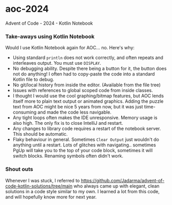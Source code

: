 # aoc-2024
Advent of Code - 2024 - Kotlin Notebook

### Take-aways using Kotlin Notebook


Would I use Kotlin Notebook again for AOC... no.  Here's why:

- Using standard `println` does not work correctly, and often repeats and 
    interleaves output.  You must use `DISPLAY`.
- No debugging ability.  Despite there being a button for it, the button does not do anything!
  I often had to copy-paste the code into a standard Kotlin file to debug.
- No git/local history from inside the editor. (Available from the file tree)
- Issues with references to global scoped code from inside classes.
- I thought I would use the cool graphing/bitmap features, but AOC lends itself more
  to plain text output or animated graphics.  Adding the puzzle text from AOC might be nice 5 years from now,
  but it was just time-consuming and made the code less navigable.
- Any tight loops often makes the IDE unresponsive.  Memory usage is also high.  The only
  fix is to close IntelliJ and restart.
- Any changes to library code requires a restart of the notebook server.  This should be automatic.
- Flaky behaviour in general.  Sometimes `Clear Output` just wouldn't do anything
  until a restart.  Lots of glitches with navigating.. sometimes PgUp will take you
  to the top of your code block, sometimes it will switch blocks.  Renaming symbols often didn't work.

### Shout outs

Whenever I was stuck, I referred to https://github.com/Jadarma/advent-of-code-kotlin-solutions/tree/main
who always came up with elegant, clean solutions in a code style similar to my own.  I learned a lot from this code,
and will hopefully know more for next year.